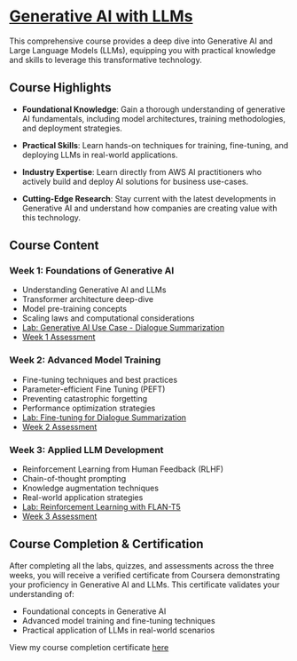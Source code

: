 # [Generative AI with LLMs](https://www.coursera.org/learn/generative-ai-with-llms)

This comprehensive course provides a deep dive into Generative AI and Large Language Models (LLMs), equipping you with practical knowledge and skills to leverage this transformative technology.

## Course Highlights

- **Foundational Knowledge**: Gain a thorough understanding of generative AI fundamentals, including model architectures, training methodologies, and deployment strategies.

- **Practical Skills**: Learn hands-on techniques for training, fine-tuning, and deploying LLMs in real-world applications.

- **Industry Expertise**: Learn directly from AWS AI practitioners who actively build and deploy AI solutions for business use-cases.

- **Cutting-Edge Research**: Stay current with the latest developments in Generative AI and understand how companies are creating value with this technology.

## Course Content

### Week 1: Foundations of Generative AI
- Understanding Generative AI and LLMs
- Transformer architecture deep-dive
- Model pre-training concepts
- Scaling laws and computational considerations
- [Lab: Generative AI Use Case - Dialogue Summarization](./Week-1/Lab_1_summarize_dialogue.ipynb)
- [Week 1 Assessment](./Week-1/Week_1_quiz.md)

### Week 2: Advanced Model Training
- Fine-tuning techniques and best practices
- Parameter-efficient Fine Tuning (PEFT)
- Preventing catastrophic forgetting
- Performance optimization strategies
- [Lab: Fine-tuning for Dialogue Summarization](./Week-2/Lab_2_fine_tune_generative_ai_model.ipynb)
- [Week 2 Assessment](./Week-2/Week_2_quiz.md)

### Week 3: Applied LLM Development
- Reinforcement Learning from Human Feedback (RLHF)
- Chain-of-thought prompting
- Knowledge augmentation techniques
- Real-world application strategies
- [Lab: Reinforcement Learning with FLAN-T5](./Week-3/Lab_3_fine_tune_model_to_detoxify_summaries.ipynb)
- [Week 3 Assessment](./Week-3/Week_3_quiz.md)


## Course Completion & Certification

After completing all the labs, quizzes, and assessments across the three weeks, you will receive a verified certificate from Coursera demonstrating your proficiency in Generative AI and LLMs. This certificate validates your understanding of:

- Foundational concepts in Generative AI
- Advanced model training and fine-tuning techniques
- Practical application of LLMs in real-world scenarios

View my course completion certificate [here](./certificate.png)
